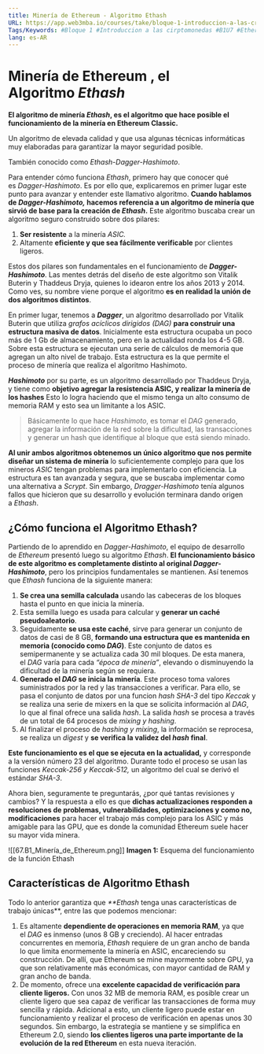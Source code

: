```yaml
---
title: Minería de Ethereum - Algoritmo Ethash
URL: https://app.web3mba.io/courses/take/bloque-1-introduccion-a-las-criptomonedas/texts/36122995-u7-2-mineria-de-ethereum-algoritmo-ethash
Tags/Keywords: #Bloque 1 #Introduccion a las cirptomonedas #B1U7 #Ethereum 2.0 #Minería de Ethereum #Algoritmo Ethash #Minería #Ethash
lang: es-AR
---
```

# Minería de Ethereum , el Algoritmo _Ethash_
**El algoritmo de minería _Ethash_, es el algoritmo que hace posible el funcionamiento de la minería en Ethereum Classic.**

Un algoritmo de elevada calidad y que usa algunas técnicas informáticas muy elaboradas para garantizar la mayor seguridad posible.

También conocido como _Ethash-Dagger-Hashimoto_.

Para entender cómo funciona _Ethash_, primero hay que conocer qué es _Dagger-Hashimoto_. Es por ello que, explicaremos en primer lugar este punto para avanzar y entender este llamativo algoritmo. **Cuando hablamos de _Dagger-Hashimoto,_ hacemos referencia a un algoritmo de minería que sirvió de base para la creación de _Ethash_.** Este algoritmo buscaba crear un algoritmo seguro construido sobre dos pilares:
1. **Ser resistente** a la minería _ASIC._
2. Altamente **eficiente y que sea fácilmente verificable** por clientes ligeros.

Estos dos pilares son fundamentales en el funcionamiento de **_Dagger-Hashimoto_**. Las mentes detrás del diseño de este algoritmo son Vitalik Buterin y Thaddeus Dryja, quienes lo idearon entre los años 2013 y 2014. Como ves, su nombre viene porque el algoritmo **es en realidad la unión de dos algoritmos distintos**.

En primer lugar, tenemos a _**Dagger**_, un algoritmo desarrollado por Vitalik Buterin que utiliza _grafos acíclicos dirigidos (DAG)_ **para construir una estructura masiva de datos**. Inicialmente esta estructura ocupaba un poco más de 1 Gb de almacenamiento, pero en la actualidad ronda los 4-5 GB. Sobre esta estructura se ejecutan una serie de cálculos de memoria que agregan un alto nivel de trabajo. Esta estructura es la que permite el proceso de minería que realiza el algoritmo Hashimoto.

_**Hashimoto**_ por su parte, es un algoritmo desarrollado por Thaddeus Dryja, y tiene como **objetivo agregar la resistencia ASIC, y realizar la minería de los hashes** Esto lo logra haciendo que el mismo tenga un alto consumo de memoria RAM y esto sea un limitante a los ASIC. 

>Básicamente lo que hace _Hashimoto_, es tomar el _DAG_ generado, agregar la información de la red sobre la dificultad, las transacciones y generar un hash que identifique al bloque que está siendo minado.

**Al unir ambos algoritmos obtenemos un único algoritmo que nos permite diseñar un sistema de minería** lo suficientemente complejo para que los mineros _ASIC_ tengan problemas para implementarlo con eficiencia. La estructura es tan avanzada y segura, que se buscaba implementar como una alternativa a _Scrypt_. Sin embargo, _Dragger-Hashimoto_ tenía algunos fallos que hicieron que su desarrollo y evolución terminara dando origen a _Ethash_.

## ¿Cómo funciona el Algoritmo Ethash?
Partiendo de lo aprendido en _Dagger-Hashimoto_, el equipo de desarrollo de _Ethereum_ presentó luego su algoritmo _Ethash_. **El funcionamiento básico de este algoritmo es completamente distinto al original _Dagger-Hashimoto_**, pero los principios fundamentales se mantienen. Así tenemos que _Ethash_ funciona de la siguiente manera:

1. **Se crea una semilla calculada** usando las cabeceras de los bloques hasta el punto en que inicia la minería.
2. Esta semilla luego es usada para calcular y **generar un caché pseudoaleatorio**.
3. Seguidamente **se usa este caché**, sirve para generar un conjunto de datos de casi de 8 GB, **formando una estructura que es mantenida en memoria (conocido como _DAG_)**. Este conjunto de datos es semipermanente y se actualiza cada 30 mil bloques. De esta manera, el _DAG_ varía para cada _“época de minería”_, elevando o disminuyendo la dificultad de la minería según se requiera.
4. **Generado el _DAG_ se inicia la minería**. Este proceso toma valores suministrados por la red y las transacciones a verificar. Para ello, se pasa el conjunto de datos por una funcion _hash SHA-3_ del tipo _Keccak_ y se realiza una serie de mixers en la que se solicita información al _DAG_, lo que al final ofrece una salida _hash_. La salida _hash_ se procesa a través de un total de 64 procesos de _mixing y hashing_.
5. Al finalizar el proceso de _hashing y mixing_, la información se reprocesa, se realiza un _digest_ y **se verifica la validez del _hash_ final**.

**Este funcionamiento es el que se ejecuta en la actualidad,** y corresponde a la versión número 23 del algoritmo. Durante todo el proceso se usan las funciones _Keccak-256 y Keccak-512,_ un algoritmo del cual se derivó el estándar _SHA-3_.

Ahora bien, seguramente te preguntarás, ¿por qué tantas revisiones y cambios? Y la respuesta a ello es que **dichas actualizaciones responden a resoluciones de problemas, vulnerabilidades, optimizaciones y como no, modificaciones** para hacer el trabajo más complejo para los ASIC y más amigable para las GPU, que es donde la comunidad Ethereum suele hacer su mayor vida minera.

![[67.B1_Minería_de_Ethereum.png]]
**Imagen 1:** Esquema del funcionamiento de la función Ethash   

## Características de Algoritmo Ethash
Todo lo anterior garantiza que _**Ethash_ tenga unas características de trabajo únicas**, entre las que podemos mencionar:    
1. Es altamente **dependiente de operaciones en memoria RAM**, ya que el _DAG_ es inmenso (unos 8 GB y creciendo). Al hacer entradas concurrentes en memoria, _Ethash_ requiere de un gran ancho de banda lo que limita enormemente la minería en ASIC, encareciendo su construcción. De allí, que Ethereum se mine mayormente sobre GPU, ya que son relativamente más económicas, con mayor cantidad de RAM y gran ancho de banda.
2. De momento, ofrece una **excelente capacidad de verificación para cliente ligeros.** Con unos 32 MB de memoria RAM, es posible crear un cliente ligero que sea capaz de verificar las transacciones de forma muy sencilla y rápida. Adicional a esto, un cliente ligero puede estar en funcionamiento y realizar el proceso de verificación en apenas unos 30 segundos. Sin embargo, la estrategia se mantiene y se simplifica en Ethereum 2.0, siendo **los clientes ligeros una parte importante de la evolución de la red Ethereum** en esta nueva iteración.